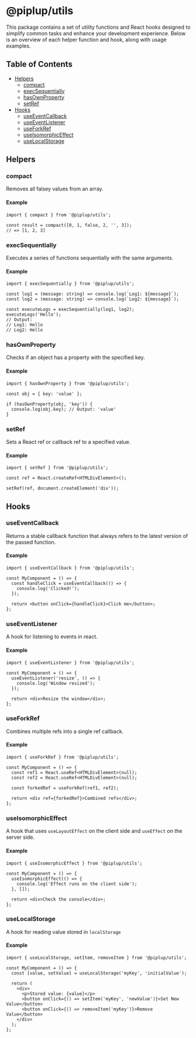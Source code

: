# @piplup/utils

This package contains a set of utility functions and React hooks designed to simplify common tasks and enhance your development experience. Below is an overview of each helper function and hook, along with usage examples.

## Table of Contents

- [Helpers](#helpers)
  - [compact](https://github.com/sadik-malik/piplup/blob/main/packages/utils/src/helpers/compact.ts)
  - [execSequentially](https://github.com/sadik-malik/piplup/blob/main/packages/utils/src/helpers/exec-sequentially.ts)
  - [hasOwnProperty](https://github.com/sadik-malik/piplup/blob/main/packages/utils/src/helpers/has-own-property.ts)
  - [setRef](https://github.com/sadik-malik/piplup/blob/main/packages/utils/src/helpers/set-ref.ts)
- [Hooks](#hooks)
  - [useEventCallback](https://github.com/sadik-malik/piplup/blob/main/packages/utils/src/hooks/use-event-callback.ts)
  - [useEventListener](https://github.com/sadik-malik/piplup/blob/main/packages/utils/src/hooks/use-event-listener.ts)
  - [useForkRef](https://github.com/sadik-malik/piplup/blob/main/packages/utils/src/hooks/use-fork-ref.ts)
  - [useIsomorphicEffect](https://github.com/sadik-malik/piplup/blob/main/packages/utils/src/hooks/use-isomorphic-effect.ts)
  - [useLocalStorage](https://github.com/sadik-malik/piplup/blob/main/packages/utils/src/hooks/use-local-storage.ts)

## Helpers

### compact

Removes all falsey values from an array.

#### Example

```tsx
import { compact } from '@piplup/utils';

const result = compact([0, 1, false, 2, '', 3]);
// => [1, 2, 3]
```

### execSequentially

Executes a series of functions sequentially with the same arguments.

#### Example

```tsx
import { execSequentially } from '@piplup/utils';

const log1 = (message: string) => console.log(`Log1: ${message}`);
const log2 = (message: string) => console.log(`Log2: ${message}`);

const executeLogs = execSequentially(log1, log2);
executeLogs('Hello');
// Output:
// Log1: Hello
// Log2: Hello
```

### hasOwnProperty

Checks if an object has a property with the specified key.

#### Example

```tsx
import { hasOwnProperty } from '@piplup/utils';

const obj = { key: 'value' };

if (hasOwnProperty(obj, 'key')) {
  console.log(obj.key); // Output: 'value'
}
```

### setRef

Sets a React ref or callback ref to a specified value.

#### Example

```tsx
import { setRef } from '@piplup/utils';

const ref = React.createRef<HTMLDivElement>();

setRef(ref, document.createElement('div'));
```

## Hooks

### useEventCallback

Returns a stable callback function that always refers to the latest version of the passed function.

#### Example

```tsx
import { useEventCallback } from '@piplup/utils';

const MyComponent = () => {
  const handleClick = useEventCallback(() => {
    console.log('Clicked!');
  });

  return <button onClick={handleClick}>Click me</button>;
};
```

### useEventListener

A hook for listening to events in react.

#### Example

```tsx
import { useEventListener } from '@piplup/utils';

const MyComponent = () => {
  useEventListener('resize', () => {
    console.log('Window resized');
  });

  return <div>Resize the window</div>;
};
```

### useForkRef

Combines multiple refs into a single ref callback.

#### Example

```tsx
import { useForkRef } from '@piplup/utils';

const MyComponent = () => {
  const ref1 = React.useRef<HTMLDivElement>(null);
  const ref2 = React.useRef<HTMLDivElement>(null);

  const forkedRef = useForkRef(ref1, ref2);

  return <div ref={forkedRef}>Combined refs</div>;
};
```

### useIsomorphicEffect

A hook that uses `useLayoutEffect` on the client side and `useEffect` on the server side.

#### Example

```tsx
import { useIsomorphicEffect } from '@piplup/utils';

const MyComponent = () => {
  useIsomorphicEffect(() => {
    console.log('Effect runs on the client side');
  }, []);

  return <div>Check the console</div>;
};
```

### useLocalStorage

A hook for reading value stored in `localStorage`

#### Example

```tsx
import { useLocalStorage, setItem, removeItem } from '@piplup/utils';

const MyComponent = () => {
  const [value, setValue] = useLocalStorage('myKey', 'initialValue');

  return (
    <div>
      <p>Stored value: {value}</p>
      <button onClick={() => setItem('myKey', 'newValue')}>Set New Value</button>
      <button onClick={() => removeItem('myKey')}>Remove Value</button>
    </div>
  );
};
```
